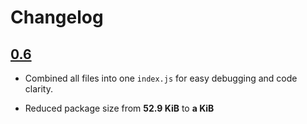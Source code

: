 # Changelog

## [0.6](10-03-2017)

* Combined all files into one `index.js` for easy debugging and code clarity.

- Reduced package size from **52.9 KiB** to **a KiB**
